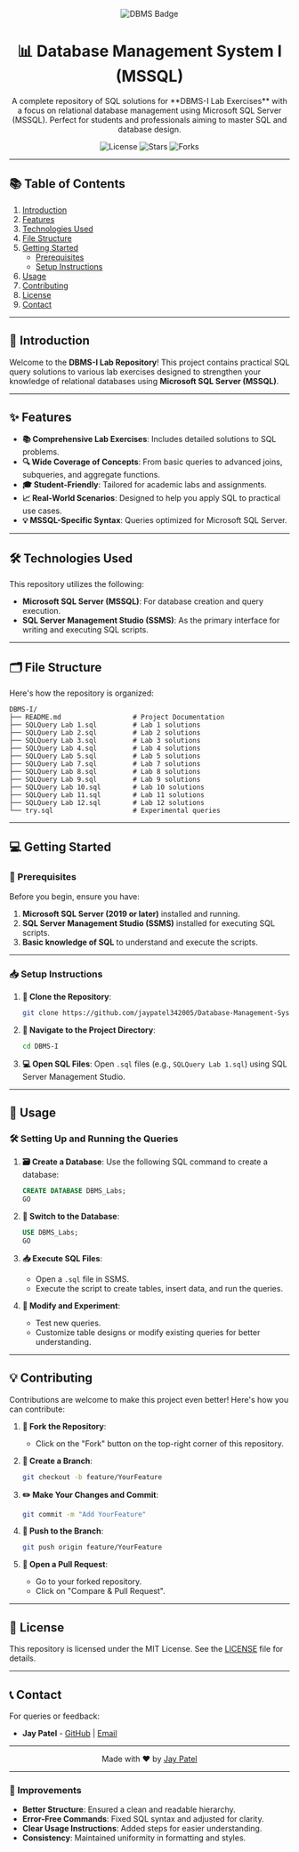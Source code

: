 

<p align="center">
  <img src="https://img.shields.io/badge/Database%20Management%20System-MSSQL%20%7C%20Relational%20Databases-blue" alt="DBMS Badge" />
</p>

<h1 align="center">📊 Database Management System I (MSSQL)</h1>

<p align="center">
  A complete repository of SQL solutions for **DBMS-I Lab Exercises** with a focus on relational database management using Microsoft SQL Server (MSSQL). Perfect for students and professionals aiming to master SQL and database design.
</p>

<p align="center">
  <img src="https://img.shields.io/github/license/jaypatel342005/Database-Management-System---I?style=flat-square" alt="License" />
  <img src="https://img.shields.io/github/stars/jaypatel342005/Database-Management-System---I?style=social" alt="Stars" />
  <img src="https://img.shields.io/github/forks/jaypatel342005/Database-Management-System---I?style=social" alt="Forks" />
</p>

---

## 📚 Table of Contents

1. [Introduction](#-introduction)
2. [Features](#-features)
3. [Technologies Used](#-technologies-used)
4. [File Structure](#-file-structure)
5. [Getting Started](#-getting-started)
    - [Prerequisites](#-prerequisites)
    - [Setup Instructions](#-setup-instructions)
6. [Usage](#-usage)
7. [Contributing](#-contributing)
8. [License](#-license)
9. [Contact](#-contact)

---

## 🚀 Introduction

Welcome to the **DBMS-I Lab Repository**! This project contains practical SQL query solutions to various lab exercises designed to strengthen your knowledge of relational databases using **Microsoft SQL Server (MSSQL)**.

---

## ✨ Features

- **📚 Comprehensive Lab Exercises**: Includes detailed solutions to SQL problems.
- **🔍 Wide Coverage of Concepts**: From basic queries to advanced joins, subqueries, and aggregate functions.
- **🎓 Student-Friendly**: Tailored for academic labs and assignments.
- **📈 Real-World Scenarios**: Designed to help you apply SQL to practical use cases.
- **💡 MSSQL-Specific Syntax**: Queries optimized for Microsoft SQL Server.

---

## 🛠️ Technologies Used

This repository utilizes the following:

- **Microsoft SQL Server (MSSQL)**: For database creation and query execution.
- **SQL Server Management Studio (SSMS)**: As the primary interface for writing and executing SQL scripts.

---

## 🗂️ File Structure

Here's how the repository is organized:

```plaintext
DBMS-I/
├── README.md                  # Project Documentation
├── SQLQuery Lab 1.sql         # Lab 1 solutions
├── SQLQuery Lab 2.sql         # Lab 2 solutions
├── SQLQuery Lab 3.sql         # Lab 3 solutions
├── SQLQuery Lab 4.sql         # Lab 4 solutions
├── SQLQuery Lab 5.sql         # Lab 5 solutions
├── SQLQuery Lab 7.sql         # Lab 7 solutions
├── SQLQuery Lab 8.sql         # Lab 8 solutions
├── SQLQuery Lab 9.sql         # Lab 9 solutions
├── SQLQuery Lab 10.sql        # Lab 10 solutions
├── SQLQuery Lab 11.sql        # Lab 11 solutions
├── SQLQuery Lab 12.sql        # Lab 12 solutions
└── try.sql                    # Experimental queries
```

---

## 💻 Getting Started

### 🔧 Prerequisites

Before you begin, ensure you have:

1. **Microsoft SQL Server (2019 or later)** installed and running.
2. **SQL Server Management Studio (SSMS)** installed for executing SQL scripts.
3. **Basic knowledge of SQL** to understand and execute the scripts.

---

### 📥 Setup Instructions

1. **🔄 Clone the Repository**:
   ```bash
   git clone https://github.com/jaypatel342005/Database-Management-System---I.git
   ```

2. **📂 Navigate to the Project Directory**:
   ```bash
   cd DBMS-I
   ```

3. **💻 Open SQL Files**:
   Open `.sql` files (e.g., `SQLQuery Lab 1.sql`) using SQL Server Management Studio.

---

## 🎯 Usage

### 🛠️ Setting Up and Running the Queries

1. **🗃️ Create a Database**:
   Use the following SQL command to create a database:
   ```sql
   CREATE DATABASE DBMS_Labs;
   GO
   ```

2. **📂 Switch to the Database**:
   ```sql
   USE DBMS_Labs;
   GO
   ```

3. **📥 Execute SQL Files**:
   - Open a `.sql` file in SSMS.
   - Execute the script to create tables, insert data, and run the queries.

4. **🔎 Modify and Experiment**:
   - Test new queries.
   - Customize table designs or modify existing queries for better understanding.

---

## 💡 Contributing

Contributions are welcome to make this project even better! Here's how you can contribute:

1. **🍴 Fork the Repository**:
   - Click on the "Fork" button on the top-right corner of this repository.

2. **🌿 Create a Branch**:
   ```bash
   git checkout -b feature/YourFeature
   ```

3. **✏️ Make Your Changes and Commit**:
   ```bash
   git commit -m "Add YourFeature"
   ```

4. **🔼 Push to the Branch**:
   ```bash
   git push origin feature/YourFeature
   ```

5. **🔄 Open a Pull Request**:
   - Go to your forked repository.
   - Click on "Compare & Pull Request".

---

## 📄 License

This repository is licensed under the MIT License. See the [LICENSE](LICENSE) file for details.

---

## 📞 Contact

For queries or feedback:

- **Jay Patel** - [GitHub](https://github.com/jaypatel342005) | [Email](mailto:pateljay97378@gmail.com)

---

<p align="center">Made with ❤️ by <a href="https://github.com/jaypatel342005">Jay Patel</a></p>

---

### 📝 Improvements

- **Better Structure**: Ensured a clean and readable hierarchy.
- **Error-Free Commands**: Fixed SQL syntax and adjusted for clarity.
- **Clear Usage Instructions**: Added steps for easier understanding.
- **Consistency**: Maintained uniformity in formatting and styles.

